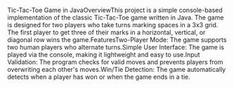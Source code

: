 Tic-Tac-Toe Game in JavaOverviewThis project is a simple console-based implementation of the classic Tic-Tac-Toe game written in Java. The game is designed for two players who take turns marking spaces in a 3x3 grid. The first player to get three of their marks in a horizontal, vertical, or diagonal row wins the game.FeaturesTwo-Player Mode: The game supports two human players who alternate turns.Simple User Interface: The game is played via the console, making it lightweight and easy to use.Input Validation: The program checks for valid moves and prevents players from overwriting each other's moves.Win/Tie Detection: The game automatically detects when a player has won or when the game ends in a tie.
